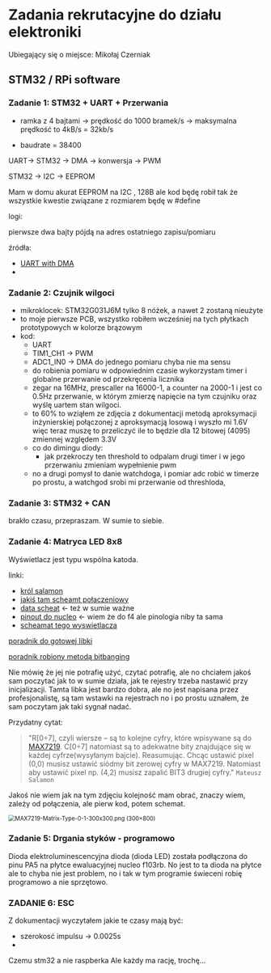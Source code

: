 # Zadania rekrutacyjne do działu elektroniki

Ubiegający się o miejsce: Mikołaj Czerniak

## STM32 / RPi software 

### Zadanie 1: STM32 + UART + Przerwania

* ramka z 4 bajtami -> prędkość do 1000 bramek/s -> maksymalna prędkość to 4kB/s = 32kb/s

* baudrate = 38400

UART-> STM32 -> DMA -> konwersja -> PWM

STM32 -> I2C -> EEPROM

Mam w domu akurat EEPROM na I2C , 128B ale kod będę robił tak że wszystkie kwestie związane z rozmiarem będę w #define

logi:

pierwsze dwa bajty pójdą na adres ostatniego zapisu/pomiaru

źródła:

* [UART with DMA](https://www.youtube.com/watch?v=urHGtvLYctk)
* 

### Zadanie 2: Czujnik wilgoci

* mikroklocek: STM32G031J6M tylko 8 nóżek, a nawet 2 zostaną nieużyte 
* to moje pierwsze PCB, wszystko robiłem wcześniej na tych płytkach prototypowych w kolorze brązowym
* kod:
  * UART
  * TIM1_CH1 -> PWM
  * ADC1_IN0 -> DMA do jednego pomiaru chyba nie ma sensu
  * do robienia pomiaru w odpowiednim czasie wykorzystam timer i globalne przerwanie od przekręcenia licznika
  * zegar na 16MHz, prescaller na 16000-1, a counter na 2000-1 i jest co 0.5Hz przerwanie, w którym zmierzę napięcie na tym czujniku oraz wyślę uartem stan wilgoci.
  * to 60% to wziąłem ze zdjęcia z dokumentacji metodą aproksymacji inżynierskiej połączonej z aproksymacją losową i wyszło mi 1.6V więc teraz muszę to przeliczyć ile to będzie dla 12 bitowej (4095) zmiennej względem 3.3V
  * co do dimingu diody:
    * jak przekroczy ten threshold to odpalam drugi timer i w jego przerwaniu zmieniam wypełnienie pwm
  * no a drugi pomysł to danie watchdoga, i pomiar adc robić w timerze po prostu, a watchgod srobi mi przerwanie od threshloda, 

### Zadanie 3: STM32 + CAN

brakło czasu, przepraszam. W sumie to siebie.

### Zadanie 4: Matryca LED 8x8

Wyświetlacz jest typu wspólna katoda.

linki:

* [król salamon](https://msalamon.pl/nigdy-wiecej-multipleksowania-na-gpio-max7219-w-akcji-cz-3/)
* [jakiś tam scheamt połaczeniowy](https://www.hackster.io/tony_s/smart-matrix-led-display-f150c6)
* [data scheat](https://www.sparkfun.com/datasheets/Components/General/COM-09622-MAX7219-MAX7221.pdf) <- też w sumie ważne
* [pinout do nucleo](https://www.snapeda.com/parts/NUCLEO-F401RE/STMicroelectronics/view-part/?welcome=home) <- wiem że do f4 ale pinologia niby ta sama
* [scheamat tego wyswietlacza](https://github.com/aniline/akn-kicad-libs)

[poradnik do gotowej libki](https://msalamon.pl/nigdy-wiecej-multipleksowania-na-gpio-max7219-w-akcji-cz-3/)

[poradnik robiony metodą bitbanging](https://controllerstech.com/led-dot-matrix-and-stm32/)

Nie mówię że jej nie potrafię użyć, czytać potrafię, ale no chciałem jakoś sam poczytać jak to w sumie działa, jak te rejestry trzeba nastawić przy inicjalizacji. Tamta libka jest bardzo dobra, ale no jest napisana przez profesjonalistę, są tam wstawki na rejestrach no i po prostu uznałem, że sam poczytam jak taki sygnał nadać.

Przydatny cytat:

> "R[0÷7], czyli wiersze – są to kolejne cyfry, które wpisywane są do [MAX7219](https://sklep.msalamon.pl/kategoria-produktu/wyswietlacze/led/?utm_source=blog&utm_medium=article&utm_campaign=max7219&utm_content=Text). C[0÷7] natomiast są to adekwatne bity znajdujące się w każdej cyfrze(wysyłanym bajcie). Reasumując. Chcąc ustawić pixel (0,0) musisz ustawić siódmy bit zerowej cyfry w MAX7219. Natomiast aby ustawić pixel np. (4,2) musisz zapalić BIT3 drugiej cyfry."
`Mateusz Salamon`

Jakoś nie wiem jak na tym zdjęciu kolejność mam obrać, znaczy wiem, zależy od połączenia, ale pierw kod, potem schemat.

<img src="https://msalamon.pl/wp-content/uploads/2019/04/MAX7219-Matrix-Type-0-1-300x300.png" alt="MAX7219-Matrix-Type-0-1-300x300.png (300×800)" style="zoom: 80%;" />



### Zadanie 5: Drgania styków - programowo

Dioda elektroluminescencyjna dioda (dioda LED) została podłączona do pinu PA5 na płytce ewaluacyjnej nucleo f103rb. No jest to ta dioda na płytce ale to chyba nie jest problem, no i tak w tym programie świeceni robię programowo a nie sprzętowo.

### ZADANIE 6: ESC

Z dokumentacji wyczytałem jakie te czasy mają być:

* szerokosć impulsu -> 0.0025s
* 

Czemu stm32 a nie raspberka
Ale każdy ma rację, trochę...







